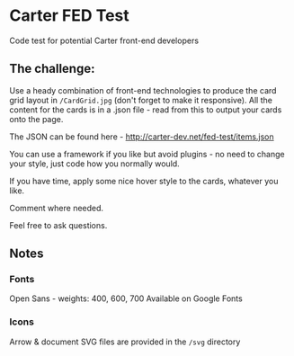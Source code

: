 # Carter FED Test
Code test for potential Carter front-end developers

## The challenge:
Use a heady combination of front-end technologies to produce the card grid layout in `/CardGrid.jpg` (don't forget to make it responsive). All the content for the cards is in a .json file - read from this to output your cards onto the page.

The JSON can be found here - http://carter-dev.net/fed-test/items.json

You can use a framework if you like but avoid plugins - no need to change your style, just code how you normally would.

If you have time, apply some nice hover style to the cards, whatever you like.

Comment where needed.

Feel free to ask questions.

## Notes

### Fonts
Open Sans - weights: 400, 600, 700
Available on Google Fonts

### Icons
Arrow & document SVG files are provided in the `/svg` directory